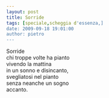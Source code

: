 ```yaml
---
layout: post
title: Sorride
tags: [speciale,scheggia d'essenza,]
date: 2009-09-18 19:01:00
author: pietro
---
```

Sorride<br/>chi troppe volte ha pianto<br/>vivendo la mattina<br/>in un sonno e disincanto,<br/>svegliatosi nel pianto<br/>senza neanche un sogno<br/>accanto.
